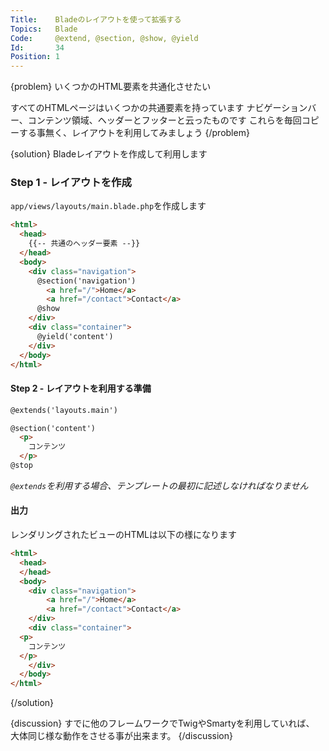 ```yaml
---
Title:    Bladeのレイアウトを使って拡張する
Topics:   Blade
Code:     @extend, @section, @show, @yield
Id:       34
Position: 1
---
```


{problem}
いくつかのHTML要素を共通化させたい

すべてのHTMLページはいくつかの共通要素を持っています
ナビゲーションバー、コンテンツ領域、ヘッダーとフッターと云ったものです
これらを毎回コピーする事無く、レイアウトを利用してみましょう
{/problem}

{solution}
Bladeレイアウトを作成して利用します

### Step 1 - レイアウトを作成

`app/views/layouts/main.blade.php`を作成します

```html
<html>
  <head>
    {{-- 共通のヘッダー要素 --}}
  </head>
  <body>
    <div class="navigation">
      @section('navigation')
        <a href="/">Home</a>
        <a href="/contact">Contact</a>
      @show
    </div>
    <div class="container">
      @yield('content')
    </div>
  </body>
</html>
```

#### Step 2 - レイアウトを利用する準備

```html
@extends('layouts.main')

@section('content')
  <p>
    コンテンツ
  </p>
@stop
```

_`@extends`を利用する場合、テンプレートの最初に記述しなければなりません_

#### 出力

レンダリングされたビューのHTMLは以下の様になります

```html
<html>
  <head>
  </head>
  <body>
    <div class="navigation">
        <a href="/">Home</a>
        <a href="/contact">Contact</a>
    </div>
    <div class="container">
  <p>
    コンテンツ
  </p>
    </div>
  </body>
</html>
```
{/solution}

{discussion}
すでに他のフレームワークでTwigやSmartyを利用していれば、
大体同じ様な動作をさせる事が出来ます。
{/discussion}
